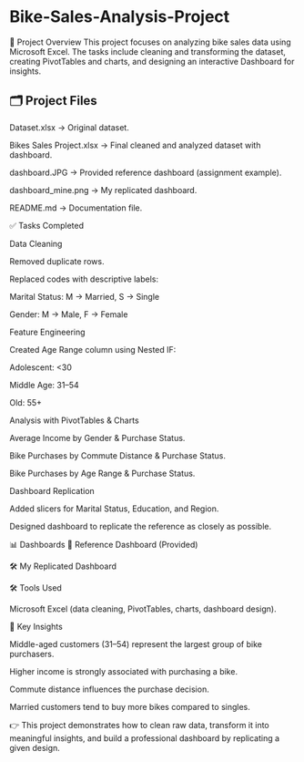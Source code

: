 # Bike-Sales-Analysis-Project

📌 Project Overview  This project focuses on analyzing bike sales data using Microsoft Excel. The tasks include cleaning and transforming the dataset, creating PivotTables and charts, and designing an interactive Dashboard for insights.

## 🗂️ Project Files

Dataset.xlsx → Original dataset.

Bikes Sales Project.xlsx → Final cleaned and analyzed dataset with dashboard.

dashboard.JPG → Provided reference dashboard (assignment example).

dashboard_mine.png → My replicated dashboard.

README.md → Documentation file.

✅ Tasks Completed

Data Cleaning

Removed duplicate rows.

Replaced codes with descriptive labels:

Marital Status: M → Married, S → Single

Gender: M → Male, F → Female

Feature Engineering

Created Age Range column using Nested IF:

Adolescent: <30

Middle Age: 31–54

Old: 55+

Analysis with PivotTables & Charts

Average Income by Gender & Purchase Status.

Bike Purchases by Commute Distance & Purchase Status.

Bike Purchases by Age Range & Purchase Status.

Dashboard Replication

Added slicers for Marital Status, Education, and Region.

Designed dashboard to replicate the reference as closely as possible.

📊 Dashboards
🎯 Reference Dashboard (Provided)

🛠️ My Replicated Dashboard

🛠️ Tools Used

Microsoft Excel (data cleaning, PivotTables, charts, dashboard design).

📌 Key Insights

Middle-aged customers (31–54) represent the largest group of bike purchasers.

Higher income is strongly associated with purchasing a bike.

Commute distance influences the purchase decision.

Married customers tend to buy more bikes compared to singles.

👉 This project demonstrates how to clean raw data, transform it into meaningful insights, and build a professional dashboard by replicating a given design.
